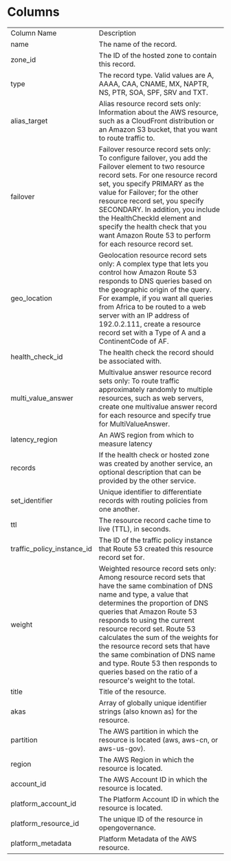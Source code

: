 # Columns  

<table>
	<tr><td>Column Name</td><td>Description</td></tr>
	<tr><td>name</td><td>The name of the record.</td></tr>
	<tr><td>zone_id</td><td>The ID of the hosted zone to contain this record.</td></tr>
	<tr><td>type</td><td>The record type. Valid values are A, AAAA, CAA, CNAME, MX, NAPTR, NS, PTR, SOA, SPF, SRV and TXT.</td></tr>
	<tr><td>alias_target</td><td>Alias resource record sets only: Information about the AWS resource, such as a CloudFront distribution or an Amazon S3 bucket, that you want to route traffic to.</td></tr>
	<tr><td>failover</td><td>Failover resource record sets only: To configure failover, you add the Failover element to two resource record sets. For one resource record set, you specify PRIMARY as the value for Failover; for the other resource record set, you specify SECONDARY. In addition, you include the HealthCheckId element and specify the health check that you want Amazon Route 53 to perform for each resource record set.</td></tr>
	<tr><td>geo_location</td><td>Geolocation resource record sets only: A complex type that lets you control how Amazon Route 53 responds to DNS queries based on the geographic origin of the query. For example, if you want all queries from Africa to be routed to a web server with an IP address of 192.0.2.111, create a resource record set with a Type of A and a ContinentCode of AF.</td></tr>
	<tr><td>health_check_id</td><td>The health check the record should be associated with.</td></tr>
	<tr><td>multi_value_answer</td><td>Multivalue answer resource record sets only: To route traffic approximately randomly to multiple resources, such as web servers, create one multivalue answer record for each resource and specify true for MultiValueAnswer.</td></tr>
	<tr><td>latency_region</td><td>An AWS region from which to measure latency</td></tr>
	<tr><td>records</td><td>If the health check or hosted zone was created by another service, an optional description that can be provided by the other service.</td></tr>
	<tr><td>set_identifier</td><td>Unique identifier to differentiate records with routing policies from one another.</td></tr>
	<tr><td>ttl</td><td>The resource record cache time to live (TTL), in seconds.</td></tr>
	<tr><td>traffic_policy_instance_id</td><td>The ID of the traffic policy instance that Route 53 created this resource record set for.</td></tr>
	<tr><td>weight</td><td>Weighted resource record sets only: Among resource record sets that have the same combination of DNS name and type, a value that determines the proportion of DNS queries that Amazon Route 53 responds to using the current resource record set. Route 53 calculates the sum of the weights for the resource record sets that have the same combination of DNS name and type. Route 53 then responds to queries based on the ratio of a resource&#39;s weight to the total.</td></tr>
	<tr><td>title</td><td>Title of the resource.</td></tr>
	<tr><td>akas</td><td>Array of globally unique identifier strings (also known as) for the resource.</td></tr>
	<tr><td>partition</td><td>The AWS partition in which the resource is located (aws, aws-cn, or aws-us-gov).</td></tr>
	<tr><td>region</td><td>The AWS Region in which the resource is located.</td></tr>
	<tr><td>account_id</td><td>The AWS Account ID in which the resource is located.</td></tr>
	<tr><td>platform_account_id</td><td>The Platform Account ID in which the resource is located.</td></tr>
	<tr><td>platform_resource_id</td><td>The unique ID of the resource in opengovernance.</td></tr>
	<tr><td>platform_metadata</td><td>Platform Metadata of the AWS resource.</td></tr>
</table>